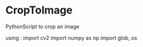 # CropToImage
PythonScript to crop an image 

using : 
import cv2
import numpy as np
import glob, os
